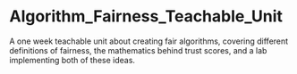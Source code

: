 # Algorithm_Fairness_Teachable_Unit
A one week teachable unit about creating fair algorithms, covering different definitions of fairness, the mathematics behind trust scores, and a lab implementing both of these ideas.
